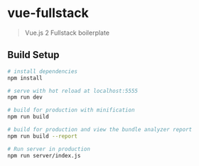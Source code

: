 # vue-fullstack

> Vue.js 2 Fullstack boilerplate

## Build Setup

``` bash
# install dependencies
npm install

# serve with hot reload at localhost:5555
npm run dev

# build for production with minification
npm run build

# build for production and view the bundle analyzer report
npm run build --report

# Run server in production
npm run server/index.js


```

